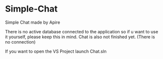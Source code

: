 # Simple-Chat
Simple Chat made by Apire

There is no active database connected to the application so if u want to use it yourself, please keep this in mind.
Chat is also not finished yet. (There is no connection)


If you want to open the VS Project launch Chat.sln

